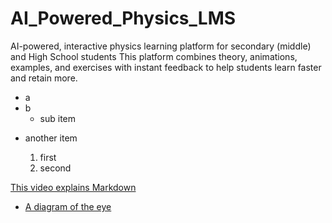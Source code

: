 # AI_Powered_Physics_LMS
AI-powered, interactive physics learning platform for secondary (middle) and High School students
This platform combines theory, animations, examples, and exercises with instant feedback to help students learn faster and retain more.
- a
- b
  - sub item
* another item

  1. first
  2. second

[This video explains Markdown](https://www.youtube.com/watch?v=asHhuHRxhvo&t=110s)

- [A diagram of the eye](Eye_diagram.jpg)
